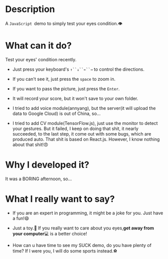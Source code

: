 # Description

A `JavaScript `demo to simply test your eyes condition.:eye: 



# What can it do?

Test your eyes' condition recently.

- Just press your keyboard's `↑``↓``←``→` to control the directions.
- If you can't see it, just press the `space` to zoom in.
- If you want to pass the picture, just press the `Enter`.

- It will record your score, but it won't save to your own folder.
- I tried to add voice module(annyang), but the server(it will upload the data to Google Cloud) is out of China, so...
- I tried to add CV module(TensorFlow.js), just use the monitor to detect your gestures. But it failed, I keep on doing that shit, it nearly succeeded, to the last step, it come out with some bugs, which are produced auto. That shit is based on React.js. However, I know nothing about that shit!:angry:



# Why I developed it?

It was a BORING afternoon, so...



# What I really want to say?

- If you are an expert in programming, it might be a joke for you. Just have a fun!:smile:
- Just a toy.:bear: If you really want to care about you eyes,**get away from your computer**:computer: is a better choice!

- How can u have time to see my SUCK demo, do you have plenty of time? If I were you, I will do some sports instead.:soccer: